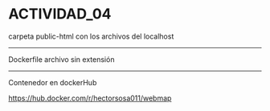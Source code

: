 # ACTIVIDAD_04

carpeta public-html con los archivos del localhost


----------------------------------

Dockerfile archivo sin extensión


---------------------------------


Contenedor en dockerHub

https://hub.docker.com/r/hectorsosa011/webmap



